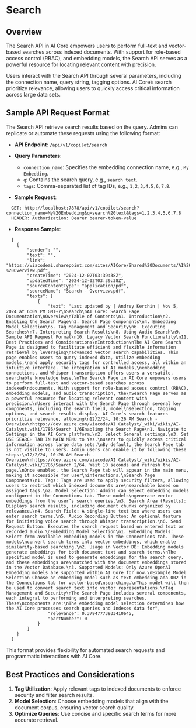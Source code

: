 # Search

## Overview

The Search API in AI Core empowers users to perform full-text and vector-based searches across indexed documents. With support for role-based access control (RBAC), and embedding models, the Search API serves as a powerful resource for locating relevant content with precision.

Users interact with the Search API through several parameters, including the connection name, query string, tagging options. AI Core’s search prioritize relevance, allowing users to quickly access critical information across large data sets.

## Sample API Request Format

The Search API retrieve search results based on the query. Admins can replicate or automate these requests using the following format:

- **API Endpoint**: `/api/v1/copilot/search`
- **Query Parameters**:
  - `connection_name`: Specifies the embedding connection name, e.g., `My Embedding`.
  - `q`: Contains the search query, e.g., `search text`.
  - `tags`: Comma-separated list of tag IDs, e.g., `1,2,3,4,5,6,7,8`.

- **Sample Request**:
```
  GET: http://localhost:7878/api/v1/copilot/search?connection_name=My%20Embedding&q=search%20text&tags=1,2,3,4,5,6,7,8
  HEADER: Authorization: Bearer bearer-token-value
```

  - **Response Sample**:
```
  [
    {
        "sender": "",
        "text": "",
        "link": "https://viacodeai.sharepoint.com/sites/AICore/Shared%20Documents/AI%20Accelerator%20docs/Search%20-%20Overview.pdf",
        "createTime": "2024-12-02T03:39:38Z",
        "updatedTime": "2024-12-02T03:39:38Z",
        "sourceContentType": "application/pdf",
        "sourceName": "Search - Overview.pdf",
        "texts": [
            {
                "text": "Last updated by | Andrey Kerchin | Nov 5, 2024 at 6:09 PM GMT+7\nSearch\nAI Core: Search Page Documentation\nOverview\nTable of Contents\n1. Introduction\n2. Enabling the Search Page\n3. Search Page Components\n4. Embedding Model Selection\n5. Tag Management and Security\n6. Executing Searches\n7. Interpreting Search Results\n8. Using Audio Search\n9. Sample API Request Format\n10. Legacy Vector Search Functionality\n11. Best Practices and Considerations\nIntroduction\nThe AI Core Search Page is designed to facilitate efficient and flexible information retrieval by leveraging\nadvanced vector search capabilities. This page enables users to query indexed data, utilize embedding models,\nand apply security tags for controlled access, all within an intuitive interface. The integration of AI models,\nembedding connections, and Whisper transcription offers users a versatile, searchable knowledge base.\nThe Search Page in AI Core empowers users to perform full-text and vector-based searches across indexed\ndocuments. With support for role-based access control (RBAC), embedding models, and audio transcription, the\nSearch Page serves as a powerful resource for locating relevant content with precision.\nUsers interact with the Search Page through several key components, including the search field, model\nselection, tagging options, and search results display. AI Core’s search features prioritize relevance, allowing\n12/2/24, 10:26 AM Search - Overview\nhttps://dev.azure.com/viacode/AI Catalyst/_wiki/wikis/AI-Catalyst.wiki/1786/Search 1/6Enabling the Search Page\n1. Navigate to Settings in the AI Core platform.\n2. Select General settings.\n3. Set USE SEARCH TAB IN MAIN MENU to Yes.\nusers to quickly access critical information across large data sets.\nBy default, the Search Page tab is not visible to users. Admin users can enable it by following these steps:\n12/2/24, 10:26 AM Search - Overview\nhttps://dev.azure.com/viacode/AI Catalyst/_wiki/wikis/AI-Catalyst.wiki/1786/Search 2/64. Wait 10 seconds and refresh the page.\nOnce enabled, the Search Page tab will appear in the main menu, making it accessible for user\ninteractions.\nSearch Page Components\n1. Tags: Tags are used to apply security filters, allowing users to restrict which indexed documents are\nsearchable based on assigned tags.\n2. Model Selection: Admins can select embedding models configured in the Connections tab. These models\ngenerate vector embeddings from the user’s search queries.\n3. Search Area (Results): Displays search results, including document chunks organized by relevance.\n4. Search Field: A single-line text box where users can enter search terms.\n5. Audio Recording Button: An optional feature for initiating voice search through Whisper transcription.\n6. Send Request Button: Executes the search request based on entered text or recorded audio.\nEmbedding Model Selection\n1. Embedding Models: Select from available embedding models in the Connections tab. These models\nconvert search terms into vector embeddings, which enable similarity-based searching.\n2. Usage in Vector DB: Embedding models generate embeddings for both document text and search terms.\nThe specified model is used to generate embeddings for the search query, and these embeddings are\nmatched with the document embeddings stored in the Vector Database.\n3. Supported Models: Only Azure OpenAI Embedding models are supported within AI Core for now.\nExample Model Selection Choose an embedding model such as text-embedding-ada-002 in the Connections tab for vector-based\nsearching.\nThis model will then be used to convert search text into vector representations.\nTag Management and Security\nThe Search Page includes several components, each integral to performing and interpreting searches. These\ncomponents are:\nThe embedding model selection determines how the AI Core processes search queries and indexes data for",
                "relevance": 0.37947773933410645,
                "partNumber": 0
            }
        ]
    }
  ]
```

This format provides flexibility for automated search requests and programmatic interactions with AI Core.

## Best Practices and Considerations

1. **Tag Utilization**: Apply relevant tags to indexed documents to enforce security and filter search results.
2. **Model Selection**: Choose embedding models that align with the document corpus, ensuring vector search quality.
3. **Optimize Queries**: Use concise and specific search terms for more accurate retrieval.
